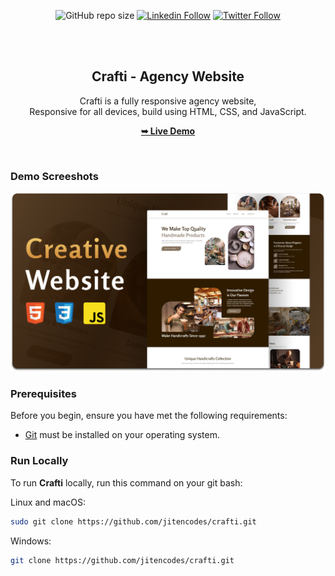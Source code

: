 <div align="center">
  
  ![GitHub repo size](https://img.shields.io/github/repo-size/jitencodes/crafti)
  [![Linkedin Follow](https://img.shields.io/badge/LinkedIn-0077B5?style=social&logo=linkedin&logoColor=blue)](https://www.linkedin.com/in/jitencodes/)
  [![Twitter Follow](https://img.shields.io/badge/Twitter-0077B5?style=social&logo=Twitter&logoColor=blue)](https://twitter.com/intent/follow?screen_name=jitencodes/)

  <br />
  <br />

  <h2 align="center">Crafti - Agency Website</h2>

Crafti is a fully responsive agency website, <br />Responsive for all devices, build using HTML, CSS, and JavaScript.

<a href="https://jitencodes.github.io/crafti/"><strong>➥ Live Demo</strong></a>

</div>

<br />

### Demo Screeshots

![Crafti Desktop Demo](./readme-images/desktop.png "Desktop Demo")

### Prerequisites

Before you begin, ensure you have met the following requirements:

- [Git](https://git-scm.com/downloads "Download Git") must be installed on your operating system.

### Run Locally

To run **Crafti** locally, run this command on your git bash:

Linux and macOS:

```bash
sudo git clone https://github.com/jitencodes/crafti.git
```

Windows:

```bash
git clone https://github.com/jitencodes/crafti.git
```
